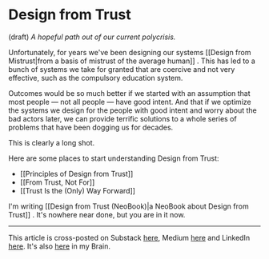 # Design from Trust
(draft) 
*A hopeful path out of our current polycrisis.* 

Unfortunately, for years we've been designing our systems [[Design from Mistrust|from a basis of mistrust of the average human]] . This has led to a bunch of systems we take for granted that are coercive and not very effective, such as the compulsory education system. 

Outcomes would be so much better if we started with an assumption that most people — not all people — have good intent. And that if we optimize the systems we design for the people with good intent and worry about the bad actors later, we can provide terrific solutions to a whole series of problems that have been dogging us for decades. 

This is clearly a long shot. 

Here are some places to start understanding Design from Trust: 

- [[Principles of Design from Trust]] 
- [[From Trust, Not For]] 
- [[Trust Is the (Only) Way Forward]] 

I'm writing [[Design from Trust (NeoBook)|a NeoBook about Design from Trust]] . It's nowhere near done, but you are in it now. 

--- 
This article is cross-posted on Substack [here](), Medium [here]() and LinkedIn [here](). It's also [here](https://bra.in/6jMEgP) in my Brain. 

